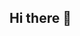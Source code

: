 ## Hi there 👋

<!--
**lamontsession/lamontsession** is a ✨ _special_ ✨ repository because its `README.md` (this file) appears on your GitHub profile.

Here are some ideas to get you started:

- 🔭 I’m currently working on cloud security and DevOps/DevSecOps projects.
- 🌱 I’m currently learning AWS, Azure, Kubernetes, and Terraform
- 👯 I’m looking to collaborate on anything that I'm learning.
- 🤔 I’m looking for help from anyone willing to offer advice.
- 💬 Ask me about all things cloud security or anything adjacent. 
- 📫 How to reach me: on Github or at lamontsession@outlook.com
- 😄 Pronouns: he/him
- ⚡ Fun fact: I still play 1st generation Yu-Gi-Oh and my favorite Yu-Gi-Oh game is Duelist of the Roses (the card game honestly should've been made that way to begin with lol).
-->
